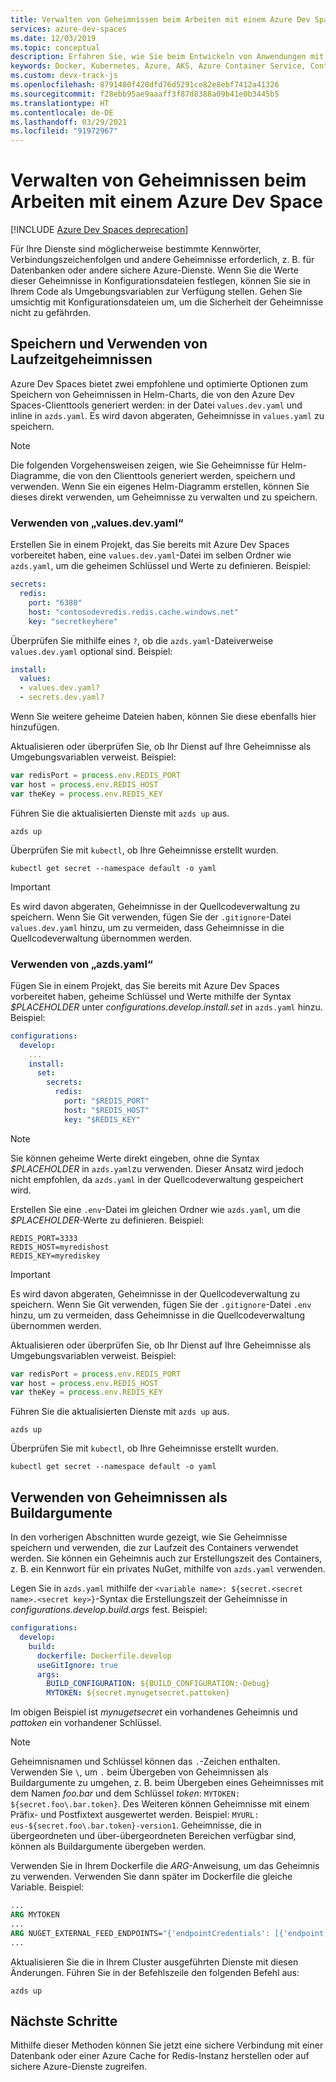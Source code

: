 ```yaml
---
title: Verwalten von Geheimnissen beim Arbeiten mit einem Azure Dev Space
services: azure-dev-spaces
ms.date: 12/03/2019
ms.topic: conceptual
description: Erfahren Sie, wie Sie beim Entwickeln von Anwendungen mit Azure Dev Spaces Kubernetes-Geheimnisse zur Laufzeit oder Erstellungszeit nutzen können.
keywords: Docker, Kubernetes, Azure, AKS, Azure Container Service, Container
ms.custom: devx-track-js
ms.openlocfilehash: 8791480f420dfd76d5291ce82e8ebf7412a41326
ms.sourcegitcommit: f28ebb95ae9aaaff3f87d8388a09b41e0b3445b5
ms.translationtype: HT
ms.contentlocale: de-DE
ms.lasthandoff: 03/29/2021
ms.locfileid: "91972967"
---
```

# <a name="how-to-manage-secrets-when-working-with-an-azure-dev-space"></a>Verwalten von Geheimnissen beim Arbeiten mit einem Azure Dev Space

[!INCLUDE [Azure Dev Spaces deprecation](../../../includes/dev-spaces-deprecation.md)]

Für Ihre Dienste sind möglicherweise bestimmte Kennwörter, Verbindungszeichenfolgen und andere Geheimnisse erforderlich, z. B. für Datenbanken oder andere sichere Azure-Dienste. Wenn Sie die Werte dieser Geheimnisse in Konfigurationsdateien festlegen, können Sie sie in Ihrem Code als Umgebungsvariablen zur Verfügung stellen.  Gehen Sie umsichtig mit Konfigurationsdateien um, um die Sicherheit der Geheimnisse nicht zu gefährden.

## <a name="storing-and-using-runtime-secrets"></a>Speichern und Verwenden von Laufzeitgeheimnissen

Azure Dev Spaces bietet zwei empfohlene und optimierte Optionen zum Speichern von Geheimnissen in Helm-Charts, die von den Azure Dev Spaces-Clienttools generiert werden: in der Datei `values.dev.yaml` und inline in `azds.yaml`. Es wird davon abgeraten, Geheimnisse in `values.yaml` zu speichern.

> [!NOTE]
> Die folgenden Vorgehensweisen zeigen, wie Sie Geheimnisse für Helm-Diagramme, die von den Clienttools generiert werden, speichern und verwenden. Wenn Sie ein eigenes Helm-Diagramm erstellen, können Sie dieses direkt verwenden, um Geheimnisse zu verwalten und zu speichern.

### <a name="using-valuesdevyaml"></a>Verwenden von „values.dev.yaml“

Erstellen Sie in einem Projekt, das Sie bereits mit Azure Dev Spaces vorbereitet haben, eine `values.dev.yaml`-Datei im selben Ordner wie `azds.yaml`, um die geheimen Schlüssel und Werte zu definieren. Beispiel:

```yaml
secrets:
  redis:
    port: "6380"
    host: "contosodevredis.redis.cache.windows.net"
    key: "secretkeyhere"
```

Überprüfen Sie mithilfe eines `?`, ob die `azds.yaml`-Dateiverweise `values.dev.yaml` optional sind. Beispiel:

```yaml
install:
  values:
  - values.dev.yaml?
  - secrets.dev.yaml?
```

Wenn Sie weitere geheime Dateien haben, können Sie diese ebenfalls hier hinzufügen.

Aktualisieren oder überprüfen Sie, ob Ihr Dienst auf Ihre Geheimnisse als Umgebungsvariablen verweist. Beispiel:

```javascript
var redisPort = process.env.REDIS_PORT
var host = process.env.REDIS_HOST
var theKey = process.env.REDIS_KEY
```
    
Führen Sie die aktualisierten Dienste mit `azds up` aus.

```console
azds up
```
 
Überprüfen Sie mit `kubectl`, ob Ihre Geheimnisse erstellt wurden.

```console
kubectl get secret --namespace default -o yaml 
```

> [!IMPORTANT]
> Es wird davon abgeraten, Geheimnisse in der Quellcodeverwaltung zu speichern. Wenn Sie Git verwenden, fügen Sie der `.gitignore`-Datei `values.dev.yaml` hinzu, um zu vermeiden, dass Geheimnisse in die Quellcodeverwaltung übernommen werden.

### <a name="using-azdsyaml"></a>Verwenden von „azds.yaml“

Fügen Sie in einem Projekt, das Sie bereits mit Azure Dev Spaces vorbereitet haben, geheime Schlüssel und Werte mithilfe der Syntax *$PLACEHOLDER* unter *configurations.develop.install.set* in `azds.yaml` hinzu. Beispiel:

```yaml
configurations:
  develop:
    ...
    install:
      set:
        secrets:
          redis:
            port: "$REDIS_PORT"
            host: "$REDIS_HOST"
            key: "$REDIS_KEY"
```

> [!NOTE]
> Sie können geheime Werte direkt eingeben, ohne die Syntax *$PLACEHOLDER* in `azds.yaml`zu verwenden. Dieser Ansatz wird jedoch nicht empfohlen, da `azds.yaml` in der Quellcodeverwaltung gespeichert wird.
     
Erstellen Sie eine `.env`-Datei im gleichen Ordner wie `azds.yaml`, um die *$PLACEHOLDER*-Werte zu definieren. Beispiel:

```
REDIS_PORT=3333
REDIS_HOST=myredishost
REDIS_KEY=myrediskey
```

> [!IMPORTANT]
> Es wird davon abgeraten, Geheimnisse in der Quellcodeverwaltung zu speichern. Wenn Sie Git verwenden, fügen Sie der `.gitignore`-Datei `.env` hinzu, um zu vermeiden, dass Geheimnisse in die Quellcodeverwaltung übernommen werden.

Aktualisieren oder überprüfen Sie, ob Ihr Dienst auf Ihre Geheimnisse als Umgebungsvariablen verweist. Beispiel:

```javascript
var redisPort = process.env.REDIS_PORT
var host = process.env.REDIS_HOST
var theKey = process.env.REDIS_KEY
```
    
Führen Sie die aktualisierten Dienste mit `azds up` aus.

```console
azds up
```
 
Überprüfen Sie mit `kubectl`, ob Ihre Geheimnisse erstellt wurden.

```console
kubectl get secret --namespace default -o yaml 
```

## <a name="using-secrets-as-build-arguments"></a>Verwenden von Geheimnissen als Buildargumente

In den vorherigen Abschnitten wurde gezeigt, wie Sie Geheimnisse speichern und verwenden, die zur Laufzeit des Containers verwendet werden. Sie können ein Geheimnis auch zur Erstellungszeit des Containers, z. B. ein Kennwort für ein privates NuGet, mithilfe von `azds.yaml` verwenden.

Legen Sie in `azds.yaml` mithilfe der `<variable name>: ${secret.<secret name>.<secret key>}`-Syntax die Erstellungszeit der Geheimnisse in *configurations.develop.build.args* fest. Beispiel:

```yaml
configurations:
  develop:
    build:
      dockerfile: Dockerfile.develop
      useGitIgnore: true
      args:
        BUILD_CONFIGURATION: ${BUILD_CONFIGURATION:-Debug}
        MYTOKEN: ${secret.mynugetsecret.pattoken}
```

Im obigen Beispiel ist *mynugetsecret* ein vorhandenes Geheimnis und *pattoken* ein vorhandener Schlüssel.

>[!NOTE]
> Geheimnisnamen und Schlüssel können das `.`-Zeichen enthalten. Verwenden Sie `\`, um `.` beim Übergeben von Geheimnissen als Buildargumente zu umgehen, z. B. beim Übergeben eines Geheimnisses mit dem Namen *foo.bar* und dem Schlüssel *token*: `MYTOKEN: ${secret.foo\.bar.token}`. Des Weiteren können Geheimnisse mit einem Präfix- und Postfixtext ausgewertet werden. Beispiel: `MYURL: eus-${secret.foo\.bar.token}-version1`. Geheimnisse, die in übergeordneten und über-übergeordneten Bereichen verfügbar sind, können als Buildargumente übergeben werden.

Verwenden Sie in Ihrem Dockerfile die *ARG*-Anweisung, um das Geheimnis zu verwenden. Verwenden Sie dann später im Dockerfile die gleiche Variable. Beispiel:

```dockerfile
...
ARG MYTOKEN
...
ARG NUGET_EXTERNAL_FEED_ENDPOINTS="{'endpointCredentials': [{'endpoint':'PRIVATE_NUGET_ENDPOINT', 'password':'${MYTOKEN}'}]}"
...
```

Aktualisieren Sie die in Ihrem Cluster ausgeführten Dienste mit diesen Änderungen. Führen Sie in der Befehlszeile den folgenden Befehl aus:

```
azds up
```

## <a name="next-steps"></a>Nächste Schritte

Mithilfe dieser Methoden können Sie jetzt eine sichere Verbindung mit einer Datenbank oder einer Azure Cache for Redis-Instanz herstellen oder auf sichere Azure-Dienste zugreifen.
 
